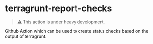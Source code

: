 # terragrunt-report-checks

> :warning: This action is under heavy development.

Github Action which can be used to create status checks based on the output of terragrunt.
